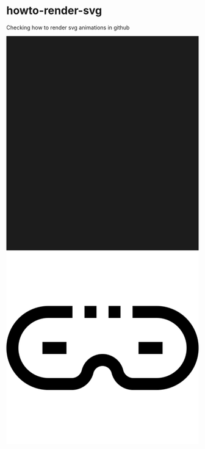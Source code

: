 # howto-render-svg
Checking how to render svg animations in github

![Animation](./docs/animation.svg)
![Still image](./docs/incognito.svg)
